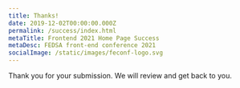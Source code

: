```yaml
---
title: Thanks!
date: 2019-12-02T00:00:00.000Z
permalink: /success/index.html
metaTitle: Frontend 2021 Home Page Success
metaDesc: FEDSA front-end conference 2021
socialImage: /static/images/feconf-logo.svg
---
```


Thank you for your submission. We will review and get back to you. 